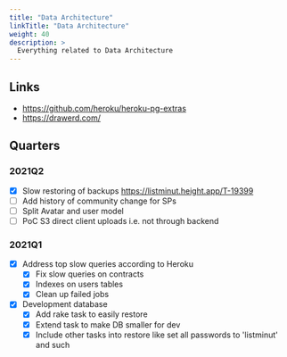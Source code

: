 ```yaml
---
title: "Data Architecture"
linkTitle: "Data Architecture"
weight: 40
description: >
  Everything related to Data Architecture
---
```


## Links

- https://github.com/heroku/heroku-pg-extras
- https://drawerd.com/

## Quarters

### 2021Q2

- [x] Slow restoring of backups https://listminut.height.app/T-19399
- [ ] Add history of community change for SPs
- [ ] Split Avatar and user model
- [ ] PoC S3 direct client uploads i.e. not through backend

### 2021Q1

- [x] Address top slow queries according to Heroku
  - [x] Fix slow queries on contracts
  - [x] Indexes on users tables
  - [x] Clean up failed jobs
- [x] Development database
  - [x] Add rake task to easily restore
  - [x] Extend task to make DB smaller for dev
  - [x] Include other tasks into restore like set all passwords to 'listminut' and such

